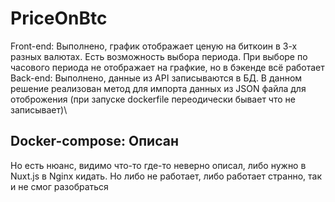# PriceOnBtc
Front-end: Выполнено, график отображает ценую на биткоин в 3-х разных валютах. Есть возможность выбора периода. При выборе по часового периода не отображает на графкие, но в бэкенде всё работает
Back-end: Выполнено, данные из API записываются в БД. В данном решение реализован метод для импорта данных из JSON файла для отоброжения (при запуске dockerfile переодически бывает что не записывает)\

## Docker-compose: Описан
Но есть нюанс, видимо что-то где-то неверно описал, либо нужно в Nuxt.js в Nginx кидать. Но либо не работает, либо работает странно, так и не смог разобраться
